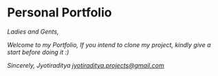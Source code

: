 # Personal Portfolio
<p><em>
Ladies and Gents, 

Welcome to my Portfolio, If you intend to clone my project, kindly give a start before doing it :)

Sincerely, 
Jyotiraditya
jyotiraditya.projects@gmail.com

</em></p>